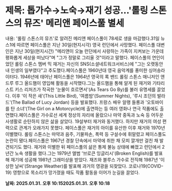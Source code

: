 # **제목: 톱가수→노숙→재기 성공…'롤링 스톤스의 뮤즈' 메리앤 페이스풀 별세**

  내용: '롤링 스톤스의 뮤즈'로 알려진 메리앤 페이스풀이 78세로 생을 마감했다.31일 뉴스1에 따르면 페이스풀은 지난 30일(현지시각) 영국 런던에서 사망했다. 페이스풀 대변인은 지난 30일(현지시간) "메리앤이 오늘 런던에서 사랑하는 가족이 지켜보는 가운데 평화롭게 세상을 떠났다"며 "그가 정말로 그리울 것"이라고 말했다. 페이스풀의 연인이었던 롤링 스톤스 멤버 믹 재거는 자신의 SNS(소셜네트워크서비스)에 "그는 오랫동안 내 인생의 일부였다"고 추도했다.페이스풀은 1960년대 영국 음악계를 풍미한 싱어송라이터다. 1946년에 태어난 페이스풀은 1964년 영국의 록 밴드 롤링 스톤스 매니저인 앤드루 루그 올드햄이 영입해 활동을 시작했다.그는 올드햄을 통해 알게 된 재거와 기타리스트 키스 리처즈가 작곡한 '눈물이 흐르면서'(As Tears Go By)를 불러 유명세를 끌었다. 이후 '이 작은 새'(This Little Bird), '여름밤'(Summer Nights), '루시 조던의 발라드'(The Ballad of Lucy Jordan) 등을 발표했다. 프랑스 배우 알랭 들롱과 '오토바이를 탄 소녀'(The Girl on a Motorcycle)에 출연하는 등 여러 영화나 연극 작품에도 출연했다.페이스풀은 가수로선 세계 정상의 자리에 올랐으나 마약 중독과 노숙 등 어두운 사생활로 순탄하지 않은 삶을 살았다. 19살부터 재거와 동거했다. 하지만 재거의 여성 편력으로 관계가 오래가지 못했다. 페이스풀은 재거의 아이를 유산한 이후 재거와 1970년 이별했다. 롤링 스톤스는 마약과 음주, 기물파손, 폭력 등 구설수에 휘말렸고 페이스풀도 논란이 됐다.페이스풀은 1967년 경찰 단속에서 마약에 취한 채 모피 깔개만 걸친 채 발견되기도 했다. 재거와 이별한 뒤 페이스풀의 삶은 통제 불능 상태에 빠졌고 런던에서 2년간 노숙 생활을 했다.그는 1979년 앨범 '브로큰 잉글리시'(Broken English)를 발표해 재기에 성공해 1981년 그래미상을 받았다. 재즈와 블루스 가수로 전직해 1987년 '이상한 날씨'(Strange Weather)를 발표해 과거의 영광을 되찾았다. 코로나19(COVID-19) 영향으로 목소리가 망가졌을 때도 작품 활동을 이어가 눈길을 끌었다.

  **날짜: 2025.01.31. 오후 10:152025.01.31. 오후 10:18**